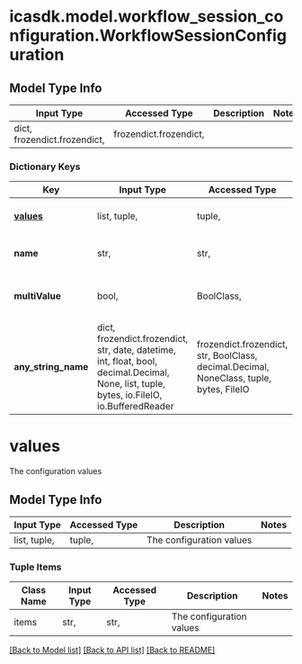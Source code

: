 # icasdk.model.workflow_session_configuration.WorkflowSessionConfiguration

## Model Type Info
Input Type | Accessed Type | Description | Notes
------------ | ------------- | ------------- | -------------
dict, frozendict.frozendict,  | frozendict.frozendict,  |  | 

### Dictionary Keys
Key | Input Type | Accessed Type | Description | Notes
------------ | ------------- | ------------- | ------------- | -------------
**[values](#values)** | list, tuple,  | tuple,  | The configuration values | 
**name** | str,  | str,  | The name of the configuration | 
**multiValue** | bool,  | BoolClass,  | Whether the configuration has multiple values | 
**any_string_name** | dict, frozendict.frozendict, str, date, datetime, int, float, bool, decimal.Decimal, None, list, tuple, bytes, io.FileIO, io.BufferedReader | frozendict.frozendict, str, BoolClass, decimal.Decimal, NoneClass, tuple, bytes, FileIO | any string name can be used but the value must be the correct type | [optional]

# values

The configuration values

## Model Type Info
Input Type | Accessed Type | Description | Notes
------------ | ------------- | ------------- | -------------
list, tuple,  | tuple,  | The configuration values | 

### Tuple Items
Class Name | Input Type | Accessed Type | Description | Notes
------------- | ------------- | ------------- | ------------- | -------------
items | str,  | str,  | The configuration values | 

[[Back to Model list]](../../README.md#documentation-for-models) [[Back to API list]](../../README.md#documentation-for-api-endpoints) [[Back to README]](../../README.md)

